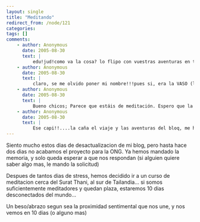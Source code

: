 ```yaml
---
layout: single
title: "Meditando"
redirect_from: /node/121
categories:
tags: []
comments: 
    - author: Anonymous
      date: 2005-08-30
      text: |
          edu!jud!como va la cosa? lo flipo con vuestras aventuras en tierras tan lejanas. pero teneis aue poner mas fotos pa visualizar todo eso!! fue una pena que no estaba en samos cuando llamasteis, seria guay veros. de momento estoy en bruselas buscando un curro. y ya que no hablo el holandes me acuerdo a menudo de kun y de jud!!edu te mandare un mail detallado con las novedades en mi vida. te lo habia dicho que no me quedaria en grecia, no??un beso y un abrazo muy fuerte a los dosy cuidaos bien  
    - author: Anonymous
      date: 2005-08-30
      text: |
          claro, se me olvido poner mi nombre!!!pues si, era la VASO (la griega)estarais meditando en este momento, no??pues nada, os beso una vez mas  
    - author: Anonymous
      date: 2005-08-30
      text: |
          Bueno chicos; Parece que estáis de meditación. Espero que la conclusión final sea que os aprueban el proyecto, sobretodo por vosotros que creo que os lo merecéis. ¿Leen los blogs los de las ONG? Desde luego si no os llaman es porque son &quot;********&quot; y empieza por i.Un beso muy fuerte para los dos.Firmado el de ir de tapas es taxi  
    - author: Anonymous
      date: 2005-08-30
      text: |
          Ese capi!!....la caña el viaje y las aventuras del bloq, me he quedao encantao de todo lo que cuentas. buen viaje os estais pegando, me alegro un monton.Pero si mucho viaje de placer y no has contado nada sobre el proyecto....me lo conto el full....a ve si pones algo o lo explicas un poco.cuidaros mucho...un abrazo fuerte a los dos.pd:y k puedo hacer yo sobre lo de la frontera de ceuta...criticarlo simplemente.  
---
```

Siento mucho estos dias de desactualizacion de mi blog, pero hasta hace dos dias no acabamos el proyecto para la ONG. Ya hemos mandado la memoria, y solo queda esperar a que nos respondan (si alguien quiere saber algo mas, le mando la solicitud)  

Despues de tantos dias de stress, hemos decidido ir a un curso de meditacion cerca del Surat Thani, al sur de Tailandia... si somos suficientemente meditadores y quedan plaza, estaremos 10 dias desconectados del mundo...  

Un beso/abrazo segun sea la proximidad sentimental que nos une, y nos vemos en 10 dias (o alguno mas)
